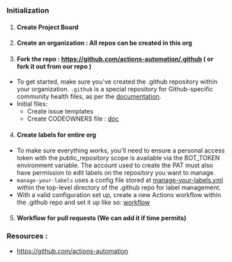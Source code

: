 ### Initialization

1. #### Create Project Board

2. #### Create an organization : All repos can be created in this org

3. #### Fork the repo : https://github.com/actions-automation/.github  ( or fork it out from our repo )
  
  - To get started, make sure you've created the .github repository within your organization. `.github` is a special repository for Github-specific community health files, as per the [documentation](https://docs.github.com/en/communities/setting-up-your-project-for-healthy-contributions/creating-a-default-community-health-file).
  - Initial files: 
       - Create issue templates
       - Create CODEOWNERS file : [doc](https://docs.github.com/en/repositories/managing-your-repositorys-settings-and-features/customizing-your-repository/about-code-owners#codeowners-file-location)
    
4. ####  Create labels for entire org

  - To make sure everything works, you'll need to ensure a personal access token with the public_repository scope is available via the BOT_TOKEN environment variable. The account used to create the PAT must also have permission to edit labels on the repository you want to manage.
  - `manage-your-labels` uses a config file stored at [manage-your-labels.yml](https://github.com/Josh-01/vigilant-waffle/blob/master/.github/manage-your-labels.yml) within the top-level directory of the .github repo for label management.
  - With a valid configuration set up, create a new Actions workflow within the .github repo and set it up like so: [workflow](https://github.com/Josh-01/vigilant-waffle/blob/master/workshops/workshop-1/workflows/1_create-labels.yml)

5. #### Workflow for pull requests (We can add it if time permits)
   

 ### Resources : 
- https://github.com/actions-automation 
